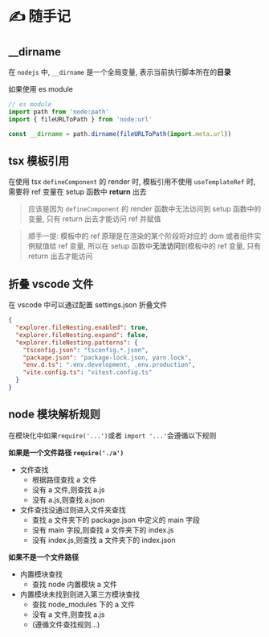 # ✍️ 随手记

## \_\_dirname

在 `nodejs` 中, `__dirname` 是一个全局变量, 表示当前执行脚本所在的**目录**

如果使用 es module

```js
// es module
import path from 'node:path'
import { fileURLToPath } from 'node:url'

const __dirname = path.dirname(fileURLToPath(import.meta.url))
```

## tsx 模板引用

在使用 tsx `defineComponent` 的 render 时, 模板引用不使用 `useTemplateRef` 时, 需要将 ref 变量在 setup 函数中 **return** 出去

> 应该是因为 `defineComponent` 的 render 函数中无法访问到 setup 函数中的变量, 只有 return 出去才能访问 ref 并赋值

> 顺手一提: 模板中的 ref 原理是在渲染的某个阶段将对应的 dom 或者组件实例赋值给 ref 变量, 所以在 setup 函数中**无法访问**到模板中的 ref 变量, 只有 return 出去才能访问

## 折叠 vscode 文件

在 vscode 中可以通过配置 settings.json 折叠文件

```json
{
  "explorer.fileNesting.enabled": true,
  "explorer.fileNesting.expand": false,
  "explorer.fileNesting.patterns": {
    "tsconfig.json": "tsconfig.*.json",
    "package.json": "package-lock.json, yarn.lock",
    "env.d.ts": ".env.development, .env.production",
    "vite.config.ts": "vitest.config.ts"
  }
}
```

## node 模块解析规则

在模块化中如果`require('...')`或者 `import '...'`会遵循以下规则

**如果是一个文件路径 `require('./a')`**

- 文件查找
  - 根据路径查找 a 文件
  - 没有 a 文件,则查找 a.js
  - 没有 a.js,则查找 a.json
- 文件查找没通过则进入文件夹查找
  - 查找 a 文件夹下的 package.json 中定义的 main 字段
  - 没有 main 字段,则查找 a 文件夹下的 index.js
  - 没有 index.js,则查找 a 文件夹下的 index.json

**如果不是一个文件路径**

- 内置模块查找
  - 查找 node 内置模块 a 文件
- 内置模块未找到则进入第三方模块查找
  - 查找 node_modules 下的 a 文件
  - 没有 a 文件,则查找 a.js
  - (遵循文件查找规则...)
